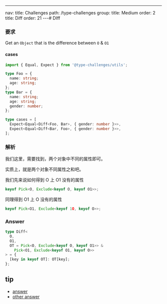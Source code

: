 ---
nav:
  title: Challenges
  path: /type-challenges
group:
  title: Medium
  order: 2
title: Diff
order: 21
---# DIff

### 要求

Get an `Object` that is the difference between `O` & `O1`

#### cases

```ts
import { Equal, Expect } from '@type-challenges/utils';

type Foo = {
  name: string;
  age: string;
};
type Bar = {
  name: string;
  age: string;
  gender: number;
};

type cases = [
  Expect<Equal<Diff<Foo, Bar>, { gender: number }>>,
  Expect<Equal<Diff<Bar, Foo>, { gender: number }>>,
];
```

### 解析

我们这里，需要找到，两个对象中不同的属性即可。

实质上，就是两个对象不同属性之和吧。

我们先来说如何得到 O 上 O1 没有的属性

```ts
keyof Pick<O, Exclude<keyof O, keyof O1>>;
```

同理得到 O1 上 O 没有的属性

```ts
keyof Pick<O1, Exclude<keyof 1O, keyof O>>;
```

### Answer

```ts
type Diff<
  O,
  O1,
  OT = Pick<O, Exclude<keyof O, keyof O1>> &
    Pick<O1, Exclude<keyof O1, keyof O>>
> = {
  [key in keyof OT]: OT[key];
};
```

## tip

- [answer](https://www.typescriptlang.org/play?ssl=18&ssc=3&pln=16&pc=1#code/PQKgUABBBsAsCsEC0EAiBLAZpyyn4NwCMBPCALQE0BlALxIGcIAKAASrsYEoIBiAWwCmAE3QBXfnwD2RAFaCAxgBdcuXuogBFMYIZL0UgHaqoAcUFKIAQ0MQABgHk5ipXYhKAFlcvomnwRCi2IIAToKGCgFEFgDuguH2Dm4AZIkAjHYmEAB8EABq6IIxEEYQpuhKABJiRABcEB5KSgAODLXAwEoMCh4AdLIMvVIhAObAcPBgIMBgs6AQAPpLyyvLEJRSYiEQAMJSwgGVoQGrp0sQ07NKJM0BGNgAPA4ANBAOaa8OACoQALwQAAV0AoANZPV4AUQAHgoADZiA4PEGCEhSTBvV7I1Ho97ZXKpIGgp4fCDQuEIwRIlFot4krE0hx43L-ADeuAA2liIOhbPScV8ALr1b6clECgDcYAAvhBZmB5mdThAvrpLDsrAxdItFSsLjN0PxmsNLCzSQBHMRWWGQqG3ZQQGWYEJSSQAclY11uSB6Vth4RGumAYn0sIYrquNwCADEpFI-hA2VBDFYhPU9CEeSNcFYA2mlBnDFmpWBPQEAEJWbas3DJ1MQdOZ7O5+v5xtQAOGA4heqGCTRELSiO3CAKDVa-7s3DQu1KB4Qi1Wh73TAPGNSV4VkLZV6mjtdnt90IOvHPKe2lxzhewpdYFeb55r7cJiB70IH-j94-ZMACuXykDajq5xRls-jbNQSiCK0gFAXq-64Lk1BeGEECols9ZSPC+hGG0DRNK07SdN0fQDEMozjAgwA2AwcQDlAuQFEUGFYQYhi4Y0LRtB0XQ9P0gzDGMEzAAwmHBqxDAIRAACywwBDsXiwn6ha6PUHEEdxxF8WRWaXGAQA)
- [other answer](https://github.com/type-challenges/type-challenges/issues?q=label%3A645+label%3Aanswer)
